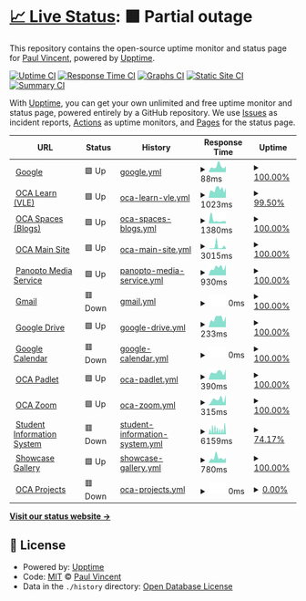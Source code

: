 # [📈 Live Status](https://services.oca.ac.uk): <!--live status--> **🟧 Partial outage**

This repository contains the open-source uptime monitor and status page for [Paul Vincent](https://services.oca.ac.uk), powered by [Upptime](https://github.com/upptime/upptime).

[![Uptime CI](https://github.com/mrvinceo/ocaUptime/workflows/Uptime%20CI/badge.svg)](https://github.com/mrvinceo/ocaUptime/actions?query=workflow%3A%22Uptime+CI%22)
[![Response Time CI](https://github.com/mrvinceo/ocaUptime/workflows/Response%20Time%20CI/badge.svg)](https://github.com/mrvinceo/ocaUptime/actions?query=workflow%3A%22Response+Time+CI%22)
[![Graphs CI](https://github.com/mrvinceo/ocaUptime/workflows/Graphs%20CI/badge.svg)](https://github.com/mrvinceo/ocaUptime/actions?query=workflow%3A%22Graphs+CI%22)
[![Static Site CI](https://github.com/mrvinceo/ocaUptime/workflows/Static%20Site%20CI/badge.svg)](https://github.com/mrvinceo/ocaUptime/actions?query=workflow%3A%22Static+Site+CI%22)
[![Summary CI](https://github.com/mrvinceo/ocaUptime/workflows/Summary%20CI/badge.svg)](https://github.com/mrvinceo/ocaUptime/actions?query=workflow%3A%22Summary+CI%22)

With [Upptime](https://upptime.js.org), you can get your own unlimited and free uptime monitor and status page, powered entirely by a GitHub repository. We use [Issues](https://github.com/mrvinceo/ocaUptime/issues) as incident reports, [Actions](https://github.com/mrvinceo/ocaUptime/actions) as uptime monitors, and [Pages](https://services.oca.ac.uk) for the status page.

<!--start: status pages-->
<!-- This summary is generated by Upptime (https://github.com/upptime/upptime) -->
<!-- Do not edit this manually, your changes will be overwritten -->
<!-- prettier-ignore -->
| URL | Status | History | Response Time | Uptime |
| --- | ------ | ------- | ------------- | ------ |
| <img alt="" src="https://icons.duckduckgo.com/ip3/www.google.com.ico" height="13"> [Google](https://www.google.com) | 🟩 Up | [google.yml](https://github.com/mrvinceo/ocaUptime/commits/HEAD/history/google.yml) | <details><summary><img alt="Response time graph" src="./graphs/google/response-time-week.png" height="20"> 88ms</summary><br><a href="https://services.oca.ac.uk/history/google"><img alt="Response time 140" src="https://img.shields.io/endpoint?url=https%3A%2F%2Fraw.githubusercontent.com%2Fmrvinceo%2FocaUptime%2FHEAD%2Fapi%2Fgoogle%2Fresponse-time.json"></a><br><a href="https://services.oca.ac.uk/history/google"><img alt="24-hour response time 91" src="https://img.shields.io/endpoint?url=https%3A%2F%2Fraw.githubusercontent.com%2Fmrvinceo%2FocaUptime%2FHEAD%2Fapi%2Fgoogle%2Fresponse-time-day.json"></a><br><a href="https://services.oca.ac.uk/history/google"><img alt="7-day response time 88" src="https://img.shields.io/endpoint?url=https%3A%2F%2Fraw.githubusercontent.com%2Fmrvinceo%2FocaUptime%2FHEAD%2Fapi%2Fgoogle%2Fresponse-time-week.json"></a><br><a href="https://services.oca.ac.uk/history/google"><img alt="30-day response time 112" src="https://img.shields.io/endpoint?url=https%3A%2F%2Fraw.githubusercontent.com%2Fmrvinceo%2FocaUptime%2FHEAD%2Fapi%2Fgoogle%2Fresponse-time-month.json"></a><br><a href="https://services.oca.ac.uk/history/google"><img alt="1-year response time 117" src="https://img.shields.io/endpoint?url=https%3A%2F%2Fraw.githubusercontent.com%2Fmrvinceo%2FocaUptime%2FHEAD%2Fapi%2Fgoogle%2Fresponse-time-year.json"></a></details> | <details><summary><a href="https://services.oca.ac.uk/history/google">100.00%</a></summary><a href="https://services.oca.ac.uk/history/google"><img alt="All-time uptime 100.00%" src="https://img.shields.io/endpoint?url=https%3A%2F%2Fraw.githubusercontent.com%2Fmrvinceo%2FocaUptime%2FHEAD%2Fapi%2Fgoogle%2Fuptime.json"></a><br><a href="https://services.oca.ac.uk/history/google"><img alt="24-hour uptime 100.00%" src="https://img.shields.io/endpoint?url=https%3A%2F%2Fraw.githubusercontent.com%2Fmrvinceo%2FocaUptime%2FHEAD%2Fapi%2Fgoogle%2Fuptime-day.json"></a><br><a href="https://services.oca.ac.uk/history/google"><img alt="7-day uptime 100.00%" src="https://img.shields.io/endpoint?url=https%3A%2F%2Fraw.githubusercontent.com%2Fmrvinceo%2FocaUptime%2FHEAD%2Fapi%2Fgoogle%2Fuptime-week.json"></a><br><a href="https://services.oca.ac.uk/history/google"><img alt="30-day uptime 100.00%" src="https://img.shields.io/endpoint?url=https%3A%2F%2Fraw.githubusercontent.com%2Fmrvinceo%2FocaUptime%2FHEAD%2Fapi%2Fgoogle%2Fuptime-month.json"></a><br><a href="https://services.oca.ac.uk/history/google"><img alt="1-year uptime 100.00%" src="https://img.shields.io/endpoint?url=https%3A%2F%2Fraw.githubusercontent.com%2Fmrvinceo%2FocaUptime%2FHEAD%2Fapi%2Fgoogle%2Fuptime-year.json"></a></details>
| <img alt="" src="https://icons.duckduckgo.com/ip3/learn.oca.ac.uk.ico" height="13"> [OCA Learn (VLE)](https://learn.oca.ac.uk) | 🟩 Up | [oca-learn-vle.yml](https://github.com/mrvinceo/ocaUptime/commits/HEAD/history/oca-learn-vle.yml) | <details><summary><img alt="Response time graph" src="./graphs/oca-learn-vle/response-time-week.png" height="20"> 1023ms</summary><br><a href="https://services.oca.ac.uk/history/oca-learn-vle"><img alt="Response time 1835" src="https://img.shields.io/endpoint?url=https%3A%2F%2Fraw.githubusercontent.com%2Fmrvinceo%2FocaUptime%2FHEAD%2Fapi%2Foca-learn-vle%2Fresponse-time.json"></a><br><a href="https://services.oca.ac.uk/history/oca-learn-vle"><img alt="24-hour response time 1197" src="https://img.shields.io/endpoint?url=https%3A%2F%2Fraw.githubusercontent.com%2Fmrvinceo%2FocaUptime%2FHEAD%2Fapi%2Foca-learn-vle%2Fresponse-time-day.json"></a><br><a href="https://services.oca.ac.uk/history/oca-learn-vle"><img alt="7-day response time 1023" src="https://img.shields.io/endpoint?url=https%3A%2F%2Fraw.githubusercontent.com%2Fmrvinceo%2FocaUptime%2FHEAD%2Fapi%2Foca-learn-vle%2Fresponse-time-week.json"></a><br><a href="https://services.oca.ac.uk/history/oca-learn-vle"><img alt="30-day response time 1454" src="https://img.shields.io/endpoint?url=https%3A%2F%2Fraw.githubusercontent.com%2Fmrvinceo%2FocaUptime%2FHEAD%2Fapi%2Foca-learn-vle%2Fresponse-time-month.json"></a><br><a href="https://services.oca.ac.uk/history/oca-learn-vle"><img alt="1-year response time 2056" src="https://img.shields.io/endpoint?url=https%3A%2F%2Fraw.githubusercontent.com%2Fmrvinceo%2FocaUptime%2FHEAD%2Fapi%2Foca-learn-vle%2Fresponse-time-year.json"></a></details> | <details><summary><a href="https://services.oca.ac.uk/history/oca-learn-vle">99.50%</a></summary><a href="https://services.oca.ac.uk/history/oca-learn-vle"><img alt="All-time uptime 99.97%" src="https://img.shields.io/endpoint?url=https%3A%2F%2Fraw.githubusercontent.com%2Fmrvinceo%2FocaUptime%2FHEAD%2Fapi%2Foca-learn-vle%2Fuptime.json"></a><br><a href="https://services.oca.ac.uk/history/oca-learn-vle"><img alt="24-hour uptime 100.00%" src="https://img.shields.io/endpoint?url=https%3A%2F%2Fraw.githubusercontent.com%2Fmrvinceo%2FocaUptime%2FHEAD%2Fapi%2Foca-learn-vle%2Fuptime-day.json"></a><br><a href="https://services.oca.ac.uk/history/oca-learn-vle"><img alt="7-day uptime 99.50%" src="https://img.shields.io/endpoint?url=https%3A%2F%2Fraw.githubusercontent.com%2Fmrvinceo%2FocaUptime%2FHEAD%2Fapi%2Foca-learn-vle%2Fuptime-week.json"></a><br><a href="https://services.oca.ac.uk/history/oca-learn-vle"><img alt="30-day uptime 99.82%" src="https://img.shields.io/endpoint?url=https%3A%2F%2Fraw.githubusercontent.com%2Fmrvinceo%2FocaUptime%2FHEAD%2Fapi%2Foca-learn-vle%2Fuptime-month.json"></a><br><a href="https://services.oca.ac.uk/history/oca-learn-vle"><img alt="1-year uptime 99.97%" src="https://img.shields.io/endpoint?url=https%3A%2F%2Fraw.githubusercontent.com%2Fmrvinceo%2FocaUptime%2FHEAD%2Fapi%2Foca-learn-vle%2Fuptime-year.json"></a></details>
| <img alt="" src="https://icons.duckduckgo.com/ip3/spaces.oca.ac.uk.ico" height="13"> [OCA Spaces (Blogs)](https://spaces.oca.ac.uk) | 🟩 Up | [oca-spaces-blogs.yml](https://github.com/mrvinceo/ocaUptime/commits/HEAD/history/oca-spaces-blogs.yml) | <details><summary><img alt="Response time graph" src="./graphs/oca-spaces-blogs/response-time-week.png" height="20"> 1380ms</summary><br><a href="https://services.oca.ac.uk/history/oca-spaces-blogs"><img alt="Response time 820" src="https://img.shields.io/endpoint?url=https%3A%2F%2Fraw.githubusercontent.com%2Fmrvinceo%2FocaUptime%2FHEAD%2Fapi%2Foca-spaces-blogs%2Fresponse-time.json"></a><br><a href="https://services.oca.ac.uk/history/oca-spaces-blogs"><img alt="24-hour response time 861" src="https://img.shields.io/endpoint?url=https%3A%2F%2Fraw.githubusercontent.com%2Fmrvinceo%2FocaUptime%2FHEAD%2Fapi%2Foca-spaces-blogs%2Fresponse-time-day.json"></a><br><a href="https://services.oca.ac.uk/history/oca-spaces-blogs"><img alt="7-day response time 1380" src="https://img.shields.io/endpoint?url=https%3A%2F%2Fraw.githubusercontent.com%2Fmrvinceo%2FocaUptime%2FHEAD%2Fapi%2Foca-spaces-blogs%2Fresponse-time-week.json"></a><br><a href="https://services.oca.ac.uk/history/oca-spaces-blogs"><img alt="30-day response time 896" src="https://img.shields.io/endpoint?url=https%3A%2F%2Fraw.githubusercontent.com%2Fmrvinceo%2FocaUptime%2FHEAD%2Fapi%2Foca-spaces-blogs%2Fresponse-time-month.json"></a><br><a href="https://services.oca.ac.uk/history/oca-spaces-blogs"><img alt="1-year response time 819" src="https://img.shields.io/endpoint?url=https%3A%2F%2Fraw.githubusercontent.com%2Fmrvinceo%2FocaUptime%2FHEAD%2Fapi%2Foca-spaces-blogs%2Fresponse-time-year.json"></a></details> | <details><summary><a href="https://services.oca.ac.uk/history/oca-spaces-blogs">100.00%</a></summary><a href="https://services.oca.ac.uk/history/oca-spaces-blogs"><img alt="All-time uptime 99.85%" src="https://img.shields.io/endpoint?url=https%3A%2F%2Fraw.githubusercontent.com%2Fmrvinceo%2FocaUptime%2FHEAD%2Fapi%2Foca-spaces-blogs%2Fuptime.json"></a><br><a href="https://services.oca.ac.uk/history/oca-spaces-blogs"><img alt="24-hour uptime 100.00%" src="https://img.shields.io/endpoint?url=https%3A%2F%2Fraw.githubusercontent.com%2Fmrvinceo%2FocaUptime%2FHEAD%2Fapi%2Foca-spaces-blogs%2Fuptime-day.json"></a><br><a href="https://services.oca.ac.uk/history/oca-spaces-blogs"><img alt="7-day uptime 100.00%" src="https://img.shields.io/endpoint?url=https%3A%2F%2Fraw.githubusercontent.com%2Fmrvinceo%2FocaUptime%2FHEAD%2Fapi%2Foca-spaces-blogs%2Fuptime-week.json"></a><br><a href="https://services.oca.ac.uk/history/oca-spaces-blogs"><img alt="30-day uptime 100.00%" src="https://img.shields.io/endpoint?url=https%3A%2F%2Fraw.githubusercontent.com%2Fmrvinceo%2FocaUptime%2FHEAD%2Fapi%2Foca-spaces-blogs%2Fuptime-month.json"></a><br><a href="https://services.oca.ac.uk/history/oca-spaces-blogs"><img alt="1-year uptime 99.80%" src="https://img.shields.io/endpoint?url=https%3A%2F%2Fraw.githubusercontent.com%2Fmrvinceo%2FocaUptime%2FHEAD%2Fapi%2Foca-spaces-blogs%2Fuptime-year.json"></a></details>
| <img alt="" src="https://icons.duckduckgo.com/ip3/www.oca.ac.uk.ico" height="13"> [OCA Main Site](https://www.oca.ac.uk) | 🟩 Up | [oca-main-site.yml](https://github.com/mrvinceo/ocaUptime/commits/HEAD/history/oca-main-site.yml) | <details><summary><img alt="Response time graph" src="./graphs/oca-main-site/response-time-week.png" height="20"> 3015ms</summary><br><a href="https://services.oca.ac.uk/history/oca-main-site"><img alt="Response time 1677" src="https://img.shields.io/endpoint?url=https%3A%2F%2Fraw.githubusercontent.com%2Fmrvinceo%2FocaUptime%2FHEAD%2Fapi%2Foca-main-site%2Fresponse-time.json"></a><br><a href="https://services.oca.ac.uk/history/oca-main-site"><img alt="24-hour response time 1210" src="https://img.shields.io/endpoint?url=https%3A%2F%2Fraw.githubusercontent.com%2Fmrvinceo%2FocaUptime%2FHEAD%2Fapi%2Foca-main-site%2Fresponse-time-day.json"></a><br><a href="https://services.oca.ac.uk/history/oca-main-site"><img alt="7-day response time 3015" src="https://img.shields.io/endpoint?url=https%3A%2F%2Fraw.githubusercontent.com%2Fmrvinceo%2FocaUptime%2FHEAD%2Fapi%2Foca-main-site%2Fresponse-time-week.json"></a><br><a href="https://services.oca.ac.uk/history/oca-main-site"><img alt="30-day response time 2226" src="https://img.shields.io/endpoint?url=https%3A%2F%2Fraw.githubusercontent.com%2Fmrvinceo%2FocaUptime%2FHEAD%2Fapi%2Foca-main-site%2Fresponse-time-month.json"></a><br><a href="https://services.oca.ac.uk/history/oca-main-site"><img alt="1-year response time 1678" src="https://img.shields.io/endpoint?url=https%3A%2F%2Fraw.githubusercontent.com%2Fmrvinceo%2FocaUptime%2FHEAD%2Fapi%2Foca-main-site%2Fresponse-time-year.json"></a></details> | <details><summary><a href="https://services.oca.ac.uk/history/oca-main-site">100.00%</a></summary><a href="https://services.oca.ac.uk/history/oca-main-site"><img alt="All-time uptime 99.96%" src="https://img.shields.io/endpoint?url=https%3A%2F%2Fraw.githubusercontent.com%2Fmrvinceo%2FocaUptime%2FHEAD%2Fapi%2Foca-main-site%2Fuptime.json"></a><br><a href="https://services.oca.ac.uk/history/oca-main-site"><img alt="24-hour uptime 100.00%" src="https://img.shields.io/endpoint?url=https%3A%2F%2Fraw.githubusercontent.com%2Fmrvinceo%2FocaUptime%2FHEAD%2Fapi%2Foca-main-site%2Fuptime-day.json"></a><br><a href="https://services.oca.ac.uk/history/oca-main-site"><img alt="7-day uptime 100.00%" src="https://img.shields.io/endpoint?url=https%3A%2F%2Fraw.githubusercontent.com%2Fmrvinceo%2FocaUptime%2FHEAD%2Fapi%2Foca-main-site%2Fuptime-week.json"></a><br><a href="https://services.oca.ac.uk/history/oca-main-site"><img alt="30-day uptime 99.87%" src="https://img.shields.io/endpoint?url=https%3A%2F%2Fraw.githubusercontent.com%2Fmrvinceo%2FocaUptime%2FHEAD%2Fapi%2Foca-main-site%2Fuptime-month.json"></a><br><a href="https://services.oca.ac.uk/history/oca-main-site"><img alt="1-year uptime 99.95%" src="https://img.shields.io/endpoint?url=https%3A%2F%2Fraw.githubusercontent.com%2Fmrvinceo%2FocaUptime%2FHEAD%2Fapi%2Foca-main-site%2Fuptime-year.json"></a></details>
| <img alt="" src="https://icons.duckduckgo.com/ip3/oca.cloud.panopto.eu.ico" height="13"> [Panopto Media Service](https://oca.cloud.panopto.eu) | 🟩 Up | [panopto-media-service.yml](https://github.com/mrvinceo/ocaUptime/commits/HEAD/history/panopto-media-service.yml) | <details><summary><img alt="Response time graph" src="./graphs/panopto-media-service/response-time-week.png" height="20"> 930ms</summary><br><a href="https://services.oca.ac.uk/history/panopto-media-service"><img alt="Response time 1019" src="https://img.shields.io/endpoint?url=https%3A%2F%2Fraw.githubusercontent.com%2Fmrvinceo%2FocaUptime%2FHEAD%2Fapi%2Fpanopto-media-service%2Fresponse-time.json"></a><br><a href="https://services.oca.ac.uk/history/panopto-media-service"><img alt="24-hour response time 1263" src="https://img.shields.io/endpoint?url=https%3A%2F%2Fraw.githubusercontent.com%2Fmrvinceo%2FocaUptime%2FHEAD%2Fapi%2Fpanopto-media-service%2Fresponse-time-day.json"></a><br><a href="https://services.oca.ac.uk/history/panopto-media-service"><img alt="7-day response time 930" src="https://img.shields.io/endpoint?url=https%3A%2F%2Fraw.githubusercontent.com%2Fmrvinceo%2FocaUptime%2FHEAD%2Fapi%2Fpanopto-media-service%2Fresponse-time-week.json"></a><br><a href="https://services.oca.ac.uk/history/panopto-media-service"><img alt="30-day response time 941" src="https://img.shields.io/endpoint?url=https%3A%2F%2Fraw.githubusercontent.com%2Fmrvinceo%2FocaUptime%2FHEAD%2Fapi%2Fpanopto-media-service%2Fresponse-time-month.json"></a><br><a href="https://services.oca.ac.uk/history/panopto-media-service"><img alt="1-year response time 990" src="https://img.shields.io/endpoint?url=https%3A%2F%2Fraw.githubusercontent.com%2Fmrvinceo%2FocaUptime%2FHEAD%2Fapi%2Fpanopto-media-service%2Fresponse-time-year.json"></a></details> | <details><summary><a href="https://services.oca.ac.uk/history/panopto-media-service">100.00%</a></summary><a href="https://services.oca.ac.uk/history/panopto-media-service"><img alt="All-time uptime 99.99%" src="https://img.shields.io/endpoint?url=https%3A%2F%2Fraw.githubusercontent.com%2Fmrvinceo%2FocaUptime%2FHEAD%2Fapi%2Fpanopto-media-service%2Fuptime.json"></a><br><a href="https://services.oca.ac.uk/history/panopto-media-service"><img alt="24-hour uptime 100.00%" src="https://img.shields.io/endpoint?url=https%3A%2F%2Fraw.githubusercontent.com%2Fmrvinceo%2FocaUptime%2FHEAD%2Fapi%2Fpanopto-media-service%2Fuptime-day.json"></a><br><a href="https://services.oca.ac.uk/history/panopto-media-service"><img alt="7-day uptime 100.00%" src="https://img.shields.io/endpoint?url=https%3A%2F%2Fraw.githubusercontent.com%2Fmrvinceo%2FocaUptime%2FHEAD%2Fapi%2Fpanopto-media-service%2Fuptime-week.json"></a><br><a href="https://services.oca.ac.uk/history/panopto-media-service"><img alt="30-day uptime 100.00%" src="https://img.shields.io/endpoint?url=https%3A%2F%2Fraw.githubusercontent.com%2Fmrvinceo%2FocaUptime%2FHEAD%2Fapi%2Fpanopto-media-service%2Fuptime-month.json"></a><br><a href="https://services.oca.ac.uk/history/panopto-media-service"><img alt="1-year uptime 100.00%" src="https://img.shields.io/endpoint?url=https%3A%2F%2Fraw.githubusercontent.com%2Fmrvinceo%2FocaUptime%2FHEAD%2Fapi%2Fpanopto-media-service%2Fuptime-year.json"></a></details>
| <img alt="" src="https://icons.duckduckgo.com/ip3/mail.google.com.ico" height="13"> [Gmail](https://mail.google.com) | 🟥 Down | [gmail.yml](https://github.com/mrvinceo/ocaUptime/commits/HEAD/history/gmail.yml) | <details><summary><img alt="Response time graph" src="./graphs/gmail/response-time-week.png" height="20"> 0ms</summary><br><a href="https://services.oca.ac.uk/history/gmail"><img alt="Response time 475" src="https://img.shields.io/endpoint?url=https%3A%2F%2Fraw.githubusercontent.com%2Fmrvinceo%2FocaUptime%2FHEAD%2Fapi%2Fgmail%2Fresponse-time.json"></a><br><a href="https://services.oca.ac.uk/history/gmail"><img alt="24-hour response time 0" src="https://img.shields.io/endpoint?url=https%3A%2F%2Fraw.githubusercontent.com%2Fmrvinceo%2FocaUptime%2FHEAD%2Fapi%2Fgmail%2Fresponse-time-day.json"></a><br><a href="https://services.oca.ac.uk/history/gmail"><img alt="7-day response time 0" src="https://img.shields.io/endpoint?url=https%3A%2F%2Fraw.githubusercontent.com%2Fmrvinceo%2FocaUptime%2FHEAD%2Fapi%2Fgmail%2Fresponse-time-week.json"></a><br><a href="https://services.oca.ac.uk/history/gmail"><img alt="30-day response time 0" src="https://img.shields.io/endpoint?url=https%3A%2F%2Fraw.githubusercontent.com%2Fmrvinceo%2FocaUptime%2FHEAD%2Fapi%2Fgmail%2Fresponse-time-month.json"></a><br><a href="https://services.oca.ac.uk/history/gmail"><img alt="1-year response time 498" src="https://img.shields.io/endpoint?url=https%3A%2F%2Fraw.githubusercontent.com%2Fmrvinceo%2FocaUptime%2FHEAD%2Fapi%2Fgmail%2Fresponse-time-year.json"></a></details> | <details><summary><a href="https://services.oca.ac.uk/history/gmail">100.00%</a></summary><a href="https://services.oca.ac.uk/history/gmail"><img alt="All-time uptime 89.04%" src="https://img.shields.io/endpoint?url=https%3A%2F%2Fraw.githubusercontent.com%2Fmrvinceo%2FocaUptime%2FHEAD%2Fapi%2Fgmail%2Fuptime.json"></a><br><a href="https://services.oca.ac.uk/history/gmail"><img alt="24-hour uptime 100.00%" src="https://img.shields.io/endpoint?url=https%3A%2F%2Fraw.githubusercontent.com%2Fmrvinceo%2FocaUptime%2FHEAD%2Fapi%2Fgmail%2Fuptime-day.json"></a><br><a href="https://services.oca.ac.uk/history/gmail"><img alt="7-day uptime 100.00%" src="https://img.shields.io/endpoint?url=https%3A%2F%2Fraw.githubusercontent.com%2Fmrvinceo%2FocaUptime%2FHEAD%2Fapi%2Fgmail%2Fuptime-week.json"></a><br><a href="https://services.oca.ac.uk/history/gmail"><img alt="30-day uptime 100.00%" src="https://img.shields.io/endpoint?url=https%3A%2F%2Fraw.githubusercontent.com%2Fmrvinceo%2FocaUptime%2FHEAD%2Fapi%2Fgmail%2Fuptime-month.json"></a><br><a href="https://services.oca.ac.uk/history/gmail"><img alt="1-year uptime 85.54%" src="https://img.shields.io/endpoint?url=https%3A%2F%2Fraw.githubusercontent.com%2Fmrvinceo%2FocaUptime%2FHEAD%2Fapi%2Fgmail%2Fuptime-year.json"></a></details>
| <img alt="" src="https://icons.duckduckgo.com/ip3/drive.google.com.ico" height="13"> [Google Drive](https://drive.google.com) | 🟩 Up | [google-drive.yml](https://github.com/mrvinceo/ocaUptime/commits/HEAD/history/google-drive.yml) | <details><summary><img alt="Response time graph" src="./graphs/google-drive/response-time-week.png" height="20"> 233ms</summary><br><a href="https://services.oca.ac.uk/history/google-drive"><img alt="Response time 214" src="https://img.shields.io/endpoint?url=https%3A%2F%2Fraw.githubusercontent.com%2Fmrvinceo%2FocaUptime%2FHEAD%2Fapi%2Fgoogle-drive%2Fresponse-time.json"></a><br><a href="https://services.oca.ac.uk/history/google-drive"><img alt="24-hour response time 279" src="https://img.shields.io/endpoint?url=https%3A%2F%2Fraw.githubusercontent.com%2Fmrvinceo%2FocaUptime%2FHEAD%2Fapi%2Fgoogle-drive%2Fresponse-time-day.json"></a><br><a href="https://services.oca.ac.uk/history/google-drive"><img alt="7-day response time 233" src="https://img.shields.io/endpoint?url=https%3A%2F%2Fraw.githubusercontent.com%2Fmrvinceo%2FocaUptime%2FHEAD%2Fapi%2Fgoogle-drive%2Fresponse-time-week.json"></a><br><a href="https://services.oca.ac.uk/history/google-drive"><img alt="30-day response time 249" src="https://img.shields.io/endpoint?url=https%3A%2F%2Fraw.githubusercontent.com%2Fmrvinceo%2FocaUptime%2FHEAD%2Fapi%2Fgoogle-drive%2Fresponse-time-month.json"></a><br><a href="https://services.oca.ac.uk/history/google-drive"><img alt="1-year response time 218" src="https://img.shields.io/endpoint?url=https%3A%2F%2Fraw.githubusercontent.com%2Fmrvinceo%2FocaUptime%2FHEAD%2Fapi%2Fgoogle-drive%2Fresponse-time-year.json"></a></details> | <details><summary><a href="https://services.oca.ac.uk/history/google-drive">100.00%</a></summary><a href="https://services.oca.ac.uk/history/google-drive"><img alt="All-time uptime 100.00%" src="https://img.shields.io/endpoint?url=https%3A%2F%2Fraw.githubusercontent.com%2Fmrvinceo%2FocaUptime%2FHEAD%2Fapi%2Fgoogle-drive%2Fuptime.json"></a><br><a href="https://services.oca.ac.uk/history/google-drive"><img alt="24-hour uptime 100.00%" src="https://img.shields.io/endpoint?url=https%3A%2F%2Fraw.githubusercontent.com%2Fmrvinceo%2FocaUptime%2FHEAD%2Fapi%2Fgoogle-drive%2Fuptime-day.json"></a><br><a href="https://services.oca.ac.uk/history/google-drive"><img alt="7-day uptime 100.00%" src="https://img.shields.io/endpoint?url=https%3A%2F%2Fraw.githubusercontent.com%2Fmrvinceo%2FocaUptime%2FHEAD%2Fapi%2Fgoogle-drive%2Fuptime-week.json"></a><br><a href="https://services.oca.ac.uk/history/google-drive"><img alt="30-day uptime 100.00%" src="https://img.shields.io/endpoint?url=https%3A%2F%2Fraw.githubusercontent.com%2Fmrvinceo%2FocaUptime%2FHEAD%2Fapi%2Fgoogle-drive%2Fuptime-month.json"></a><br><a href="https://services.oca.ac.uk/history/google-drive"><img alt="1-year uptime 100.00%" src="https://img.shields.io/endpoint?url=https%3A%2F%2Fraw.githubusercontent.com%2Fmrvinceo%2FocaUptime%2FHEAD%2Fapi%2Fgoogle-drive%2Fuptime-year.json"></a></details>
| <img alt="" src="https://icons.duckduckgo.com/ip3/calendar.google.com.ico" height="13"> [Google Calendar](https://calendar.google.com) | 🟥 Down | [google-calendar.yml](https://github.com/mrvinceo/ocaUptime/commits/HEAD/history/google-calendar.yml) | <details><summary><img alt="Response time graph" src="./graphs/google-calendar/response-time-week.png" height="20"> 0ms</summary><br><a href="https://services.oca.ac.uk/history/google-calendar"><img alt="Response time 330" src="https://img.shields.io/endpoint?url=https%3A%2F%2Fraw.githubusercontent.com%2Fmrvinceo%2FocaUptime%2FHEAD%2Fapi%2Fgoogle-calendar%2Fresponse-time.json"></a><br><a href="https://services.oca.ac.uk/history/google-calendar"><img alt="24-hour response time 0" src="https://img.shields.io/endpoint?url=https%3A%2F%2Fraw.githubusercontent.com%2Fmrvinceo%2FocaUptime%2FHEAD%2Fapi%2Fgoogle-calendar%2Fresponse-time-day.json"></a><br><a href="https://services.oca.ac.uk/history/google-calendar"><img alt="7-day response time 0" src="https://img.shields.io/endpoint?url=https%3A%2F%2Fraw.githubusercontent.com%2Fmrvinceo%2FocaUptime%2FHEAD%2Fapi%2Fgoogle-calendar%2Fresponse-time-week.json"></a><br><a href="https://services.oca.ac.uk/history/google-calendar"><img alt="30-day response time 0" src="https://img.shields.io/endpoint?url=https%3A%2F%2Fraw.githubusercontent.com%2Fmrvinceo%2FocaUptime%2FHEAD%2Fapi%2Fgoogle-calendar%2Fresponse-time-month.json"></a><br><a href="https://services.oca.ac.uk/history/google-calendar"><img alt="1-year response time 333" src="https://img.shields.io/endpoint?url=https%3A%2F%2Fraw.githubusercontent.com%2Fmrvinceo%2FocaUptime%2FHEAD%2Fapi%2Fgoogle-calendar%2Fresponse-time-year.json"></a></details> | <details><summary><a href="https://services.oca.ac.uk/history/google-calendar">100.00%</a></summary><a href="https://services.oca.ac.uk/history/google-calendar"><img alt="All-time uptime 89.08%" src="https://img.shields.io/endpoint?url=https%3A%2F%2Fraw.githubusercontent.com%2Fmrvinceo%2FocaUptime%2FHEAD%2Fapi%2Fgoogle-calendar%2Fuptime.json"></a><br><a href="https://services.oca.ac.uk/history/google-calendar"><img alt="24-hour uptime 100.00%" src="https://img.shields.io/endpoint?url=https%3A%2F%2Fraw.githubusercontent.com%2Fmrvinceo%2FocaUptime%2FHEAD%2Fapi%2Fgoogle-calendar%2Fuptime-day.json"></a><br><a href="https://services.oca.ac.uk/history/google-calendar"><img alt="7-day uptime 100.00%" src="https://img.shields.io/endpoint?url=https%3A%2F%2Fraw.githubusercontent.com%2Fmrvinceo%2FocaUptime%2FHEAD%2Fapi%2Fgoogle-calendar%2Fuptime-week.json"></a><br><a href="https://services.oca.ac.uk/history/google-calendar"><img alt="30-day uptime 100.00%" src="https://img.shields.io/endpoint?url=https%3A%2F%2Fraw.githubusercontent.com%2Fmrvinceo%2FocaUptime%2FHEAD%2Fapi%2Fgoogle-calendar%2Fuptime-month.json"></a><br><a href="https://services.oca.ac.uk/history/google-calendar"><img alt="1-year uptime 85.59%" src="https://img.shields.io/endpoint?url=https%3A%2F%2Fraw.githubusercontent.com%2Fmrvinceo%2FocaUptime%2FHEAD%2Fapi%2Fgoogle-calendar%2Fuptime-year.json"></a></details>
| <img alt="" src="https://icons.duckduckgo.com/ip3/oca.padlet.org.ico" height="13"> [OCA Padlet](https://oca.padlet.org) | 🟩 Up | [oca-padlet.yml](https://github.com/mrvinceo/ocaUptime/commits/HEAD/history/oca-padlet.yml) | <details><summary><img alt="Response time graph" src="./graphs/oca-padlet/response-time-week.png" height="20"> 390ms</summary><br><a href="https://services.oca.ac.uk/history/oca-padlet"><img alt="Response time 467" src="https://img.shields.io/endpoint?url=https%3A%2F%2Fraw.githubusercontent.com%2Fmrvinceo%2FocaUptime%2FHEAD%2Fapi%2Foca-padlet%2Fresponse-time.json"></a><br><a href="https://services.oca.ac.uk/history/oca-padlet"><img alt="24-hour response time 541" src="https://img.shields.io/endpoint?url=https%3A%2F%2Fraw.githubusercontent.com%2Fmrvinceo%2FocaUptime%2FHEAD%2Fapi%2Foca-padlet%2Fresponse-time-day.json"></a><br><a href="https://services.oca.ac.uk/history/oca-padlet"><img alt="7-day response time 390" src="https://img.shields.io/endpoint?url=https%3A%2F%2Fraw.githubusercontent.com%2Fmrvinceo%2FocaUptime%2FHEAD%2Fapi%2Foca-padlet%2Fresponse-time-week.json"></a><br><a href="https://services.oca.ac.uk/history/oca-padlet"><img alt="30-day response time 404" src="https://img.shields.io/endpoint?url=https%3A%2F%2Fraw.githubusercontent.com%2Fmrvinceo%2FocaUptime%2FHEAD%2Fapi%2Foca-padlet%2Fresponse-time-month.json"></a><br><a href="https://services.oca.ac.uk/history/oca-padlet"><img alt="1-year response time 441" src="https://img.shields.io/endpoint?url=https%3A%2F%2Fraw.githubusercontent.com%2Fmrvinceo%2FocaUptime%2FHEAD%2Fapi%2Foca-padlet%2Fresponse-time-year.json"></a></details> | <details><summary><a href="https://services.oca.ac.uk/history/oca-padlet">100.00%</a></summary><a href="https://services.oca.ac.uk/history/oca-padlet"><img alt="All-time uptime 99.90%" src="https://img.shields.io/endpoint?url=https%3A%2F%2Fraw.githubusercontent.com%2Fmrvinceo%2FocaUptime%2FHEAD%2Fapi%2Foca-padlet%2Fuptime.json"></a><br><a href="https://services.oca.ac.uk/history/oca-padlet"><img alt="24-hour uptime 100.00%" src="https://img.shields.io/endpoint?url=https%3A%2F%2Fraw.githubusercontent.com%2Fmrvinceo%2FocaUptime%2FHEAD%2Fapi%2Foca-padlet%2Fuptime-day.json"></a><br><a href="https://services.oca.ac.uk/history/oca-padlet"><img alt="7-day uptime 100.00%" src="https://img.shields.io/endpoint?url=https%3A%2F%2Fraw.githubusercontent.com%2Fmrvinceo%2FocaUptime%2FHEAD%2Fapi%2Foca-padlet%2Fuptime-week.json"></a><br><a href="https://services.oca.ac.uk/history/oca-padlet"><img alt="30-day uptime 100.00%" src="https://img.shields.io/endpoint?url=https%3A%2F%2Fraw.githubusercontent.com%2Fmrvinceo%2FocaUptime%2FHEAD%2Fapi%2Foca-padlet%2Fuptime-month.json"></a><br><a href="https://services.oca.ac.uk/history/oca-padlet"><img alt="1-year uptime 99.88%" src="https://img.shields.io/endpoint?url=https%3A%2F%2Fraw.githubusercontent.com%2Fmrvinceo%2FocaUptime%2FHEAD%2Fapi%2Foca-padlet%2Fuptime-year.json"></a></details>
| <img alt="" src="https://icons.duckduckgo.com/ip3/oca.zoom.us.ico" height="13"> [OCA Zoom](https://oca.zoom.us) | 🟩 Up | [oca-zoom.yml](https://github.com/mrvinceo/ocaUptime/commits/HEAD/history/oca-zoom.yml) | <details><summary><img alt="Response time graph" src="./graphs/oca-zoom/response-time-week.png" height="20"> 315ms</summary><br><a href="https://services.oca.ac.uk/history/oca-zoom"><img alt="Response time 230" src="https://img.shields.io/endpoint?url=https%3A%2F%2Fraw.githubusercontent.com%2Fmrvinceo%2FocaUptime%2FHEAD%2Fapi%2Foca-zoom%2Fresponse-time.json"></a><br><a href="https://services.oca.ac.uk/history/oca-zoom"><img alt="24-hour response time 529" src="https://img.shields.io/endpoint?url=https%3A%2F%2Fraw.githubusercontent.com%2Fmrvinceo%2FocaUptime%2FHEAD%2Fapi%2Foca-zoom%2Fresponse-time-day.json"></a><br><a href="https://services.oca.ac.uk/history/oca-zoom"><img alt="7-day response time 315" src="https://img.shields.io/endpoint?url=https%3A%2F%2Fraw.githubusercontent.com%2Fmrvinceo%2FocaUptime%2FHEAD%2Fapi%2Foca-zoom%2Fresponse-time-week.json"></a><br><a href="https://services.oca.ac.uk/history/oca-zoom"><img alt="30-day response time 235" src="https://img.shields.io/endpoint?url=https%3A%2F%2Fraw.githubusercontent.com%2Fmrvinceo%2FocaUptime%2FHEAD%2Fapi%2Foca-zoom%2Fresponse-time-month.json"></a><br><a href="https://services.oca.ac.uk/history/oca-zoom"><img alt="1-year response time 226" src="https://img.shields.io/endpoint?url=https%3A%2F%2Fraw.githubusercontent.com%2Fmrvinceo%2FocaUptime%2FHEAD%2Fapi%2Foca-zoom%2Fresponse-time-year.json"></a></details> | <details><summary><a href="https://services.oca.ac.uk/history/oca-zoom">100.00%</a></summary><a href="https://services.oca.ac.uk/history/oca-zoom"><img alt="All-time uptime 99.99%" src="https://img.shields.io/endpoint?url=https%3A%2F%2Fraw.githubusercontent.com%2Fmrvinceo%2FocaUptime%2FHEAD%2Fapi%2Foca-zoom%2Fuptime.json"></a><br><a href="https://services.oca.ac.uk/history/oca-zoom"><img alt="24-hour uptime 100.00%" src="https://img.shields.io/endpoint?url=https%3A%2F%2Fraw.githubusercontent.com%2Fmrvinceo%2FocaUptime%2FHEAD%2Fapi%2Foca-zoom%2Fuptime-day.json"></a><br><a href="https://services.oca.ac.uk/history/oca-zoom"><img alt="7-day uptime 100.00%" src="https://img.shields.io/endpoint?url=https%3A%2F%2Fraw.githubusercontent.com%2Fmrvinceo%2FocaUptime%2FHEAD%2Fapi%2Foca-zoom%2Fuptime-week.json"></a><br><a href="https://services.oca.ac.uk/history/oca-zoom"><img alt="30-day uptime 100.00%" src="https://img.shields.io/endpoint?url=https%3A%2F%2Fraw.githubusercontent.com%2Fmrvinceo%2FocaUptime%2FHEAD%2Fapi%2Foca-zoom%2Fuptime-month.json"></a><br><a href="https://services.oca.ac.uk/history/oca-zoom"><img alt="1-year uptime 99.99%" src="https://img.shields.io/endpoint?url=https%3A%2F%2Fraw.githubusercontent.com%2Fmrvinceo%2FocaUptime%2FHEAD%2Fapi%2Foca-zoom%2Fuptime-year.json"></a></details>
| <img alt="" src="https://icons.duckduckgo.com/ip3/filemaker.oca.ac.uk.ico" height="13"> [Student Information System](https://filemaker.oca.ac.uk) | 🟥 Down | [student-information-system.yml](https://github.com/mrvinceo/ocaUptime/commits/HEAD/history/student-information-system.yml) | <details><summary><img alt="Response time graph" src="./graphs/student-information-system/response-time-week.png" height="20"> 6159ms</summary><br><a href="https://services.oca.ac.uk/history/student-information-system"><img alt="Response time 2074" src="https://img.shields.io/endpoint?url=https%3A%2F%2Fraw.githubusercontent.com%2Fmrvinceo%2FocaUptime%2FHEAD%2Fapi%2Fstudent-information-system%2Fresponse-time.json"></a><br><a href="https://services.oca.ac.uk/history/student-information-system"><img alt="24-hour response time 9409" src="https://img.shields.io/endpoint?url=https%3A%2F%2Fraw.githubusercontent.com%2Fmrvinceo%2FocaUptime%2FHEAD%2Fapi%2Fstudent-information-system%2Fresponse-time-day.json"></a><br><a href="https://services.oca.ac.uk/history/student-information-system"><img alt="7-day response time 6159" src="https://img.shields.io/endpoint?url=https%3A%2F%2Fraw.githubusercontent.com%2Fmrvinceo%2FocaUptime%2FHEAD%2Fapi%2Fstudent-information-system%2Fresponse-time-week.json"></a><br><a href="https://services.oca.ac.uk/history/student-information-system"><img alt="30-day response time 5238" src="https://img.shields.io/endpoint?url=https%3A%2F%2Fraw.githubusercontent.com%2Fmrvinceo%2FocaUptime%2FHEAD%2Fapi%2Fstudent-information-system%2Fresponse-time-month.json"></a><br><a href="https://services.oca.ac.uk/history/student-information-system"><img alt="1-year response time 2074" src="https://img.shields.io/endpoint?url=https%3A%2F%2Fraw.githubusercontent.com%2Fmrvinceo%2FocaUptime%2FHEAD%2Fapi%2Fstudent-information-system%2Fresponse-time-year.json"></a></details> | <details><summary><a href="https://services.oca.ac.uk/history/student-information-system">74.17%</a></summary><a href="https://services.oca.ac.uk/history/student-information-system"><img alt="All-time uptime 94.24%" src="https://img.shields.io/endpoint?url=https%3A%2F%2Fraw.githubusercontent.com%2Fmrvinceo%2FocaUptime%2FHEAD%2Fapi%2Fstudent-information-system%2Fuptime.json"></a><br><a href="https://services.oca.ac.uk/history/student-information-system"><img alt="24-hour uptime 74.33%" src="https://img.shields.io/endpoint?url=https%3A%2F%2Fraw.githubusercontent.com%2Fmrvinceo%2FocaUptime%2FHEAD%2Fapi%2Fstudent-information-system%2Fuptime-day.json"></a><br><a href="https://services.oca.ac.uk/history/student-information-system"><img alt="7-day uptime 74.17%" src="https://img.shields.io/endpoint?url=https%3A%2F%2Fraw.githubusercontent.com%2Fmrvinceo%2FocaUptime%2FHEAD%2Fapi%2Fstudent-information-system%2Fuptime-week.json"></a><br><a href="https://services.oca.ac.uk/history/student-information-system"><img alt="30-day uptime 73.04%" src="https://img.shields.io/endpoint?url=https%3A%2F%2Fraw.githubusercontent.com%2Fmrvinceo%2FocaUptime%2FHEAD%2Fapi%2Fstudent-information-system%2Fuptime-month.json"></a><br><a href="https://services.oca.ac.uk/history/student-information-system"><img alt="1-year uptime 92.40%" src="https://img.shields.io/endpoint?url=https%3A%2F%2Fraw.githubusercontent.com%2Fmrvinceo%2FocaUptime%2FHEAD%2Fapi%2Fstudent-information-system%2Fuptime-year.json"></a></details>
| <img alt="" src="https://icons.duckduckgo.com/ip3/showcase.oca.ac.uk.ico" height="13"> [Showcase Gallery](https://showcase.oca.ac.uk) | 🟩 Up | [showcase-gallery.yml](https://github.com/mrvinceo/ocaUptime/commits/HEAD/history/showcase-gallery.yml) | <details><summary><img alt="Response time graph" src="./graphs/showcase-gallery/response-time-week.png" height="20"> 780ms</summary><br><a href="https://services.oca.ac.uk/history/showcase-gallery"><img alt="Response time 710" src="https://img.shields.io/endpoint?url=https%3A%2F%2Fraw.githubusercontent.com%2Fmrvinceo%2FocaUptime%2FHEAD%2Fapi%2Fshowcase-gallery%2Fresponse-time.json"></a><br><a href="https://services.oca.ac.uk/history/showcase-gallery"><img alt="24-hour response time 767" src="https://img.shields.io/endpoint?url=https%3A%2F%2Fraw.githubusercontent.com%2Fmrvinceo%2FocaUptime%2FHEAD%2Fapi%2Fshowcase-gallery%2Fresponse-time-day.json"></a><br><a href="https://services.oca.ac.uk/history/showcase-gallery"><img alt="7-day response time 780" src="https://img.shields.io/endpoint?url=https%3A%2F%2Fraw.githubusercontent.com%2Fmrvinceo%2FocaUptime%2FHEAD%2Fapi%2Fshowcase-gallery%2Fresponse-time-week.json"></a><br><a href="https://services.oca.ac.uk/history/showcase-gallery"><img alt="30-day response time 654" src="https://img.shields.io/endpoint?url=https%3A%2F%2Fraw.githubusercontent.com%2Fmrvinceo%2FocaUptime%2FHEAD%2Fapi%2Fshowcase-gallery%2Fresponse-time-month.json"></a><br><a href="https://services.oca.ac.uk/history/showcase-gallery"><img alt="1-year response time 724" src="https://img.shields.io/endpoint?url=https%3A%2F%2Fraw.githubusercontent.com%2Fmrvinceo%2FocaUptime%2FHEAD%2Fapi%2Fshowcase-gallery%2Fresponse-time-year.json"></a></details> | <details><summary><a href="https://services.oca.ac.uk/history/showcase-gallery">100.00%</a></summary><a href="https://services.oca.ac.uk/history/showcase-gallery"><img alt="All-time uptime 99.94%" src="https://img.shields.io/endpoint?url=https%3A%2F%2Fraw.githubusercontent.com%2Fmrvinceo%2FocaUptime%2FHEAD%2Fapi%2Fshowcase-gallery%2Fuptime.json"></a><br><a href="https://services.oca.ac.uk/history/showcase-gallery"><img alt="24-hour uptime 100.00%" src="https://img.shields.io/endpoint?url=https%3A%2F%2Fraw.githubusercontent.com%2Fmrvinceo%2FocaUptime%2FHEAD%2Fapi%2Fshowcase-gallery%2Fuptime-day.json"></a><br><a href="https://services.oca.ac.uk/history/showcase-gallery"><img alt="7-day uptime 100.00%" src="https://img.shields.io/endpoint?url=https%3A%2F%2Fraw.githubusercontent.com%2Fmrvinceo%2FocaUptime%2FHEAD%2Fapi%2Fshowcase-gallery%2Fuptime-week.json"></a><br><a href="https://services.oca.ac.uk/history/showcase-gallery"><img alt="30-day uptime 100.00%" src="https://img.shields.io/endpoint?url=https%3A%2F%2Fraw.githubusercontent.com%2Fmrvinceo%2FocaUptime%2FHEAD%2Fapi%2Fshowcase-gallery%2Fuptime-month.json"></a><br><a href="https://services.oca.ac.uk/history/showcase-gallery"><img alt="1-year uptime 99.93%" src="https://img.shields.io/endpoint?url=https%3A%2F%2Fraw.githubusercontent.com%2Fmrvinceo%2FocaUptime%2FHEAD%2Fapi%2Fshowcase-gallery%2Fuptime-year.json"></a></details>
| <img alt="" src="https://icons.duckduckgo.com/ip3/projects.oca.ac.uk.ico" height="13"> [OCA Projects](https://projects.oca.ac.uk) | 🟥 Down | [oca-projects.yml](https://github.com/mrvinceo/ocaUptime/commits/HEAD/history/oca-projects.yml) | <details><summary><img alt="Response time graph" src="./graphs/oca-projects/response-time-week.png" height="20"> 0ms</summary><br><a href="https://services.oca.ac.uk/history/oca-projects"><img alt="Response time 665" src="https://img.shields.io/endpoint?url=https%3A%2F%2Fraw.githubusercontent.com%2Fmrvinceo%2FocaUptime%2FHEAD%2Fapi%2Foca-projects%2Fresponse-time.json"></a><br><a href="https://services.oca.ac.uk/history/oca-projects"><img alt="24-hour response time 0" src="https://img.shields.io/endpoint?url=https%3A%2F%2Fraw.githubusercontent.com%2Fmrvinceo%2FocaUptime%2FHEAD%2Fapi%2Foca-projects%2Fresponse-time-day.json"></a><br><a href="https://services.oca.ac.uk/history/oca-projects"><img alt="7-day response time 0" src="https://img.shields.io/endpoint?url=https%3A%2F%2Fraw.githubusercontent.com%2Fmrvinceo%2FocaUptime%2FHEAD%2Fapi%2Foca-projects%2Fresponse-time-week.json"></a><br><a href="https://services.oca.ac.uk/history/oca-projects"><img alt="30-day response time 701" src="https://img.shields.io/endpoint?url=https%3A%2F%2Fraw.githubusercontent.com%2Fmrvinceo%2FocaUptime%2FHEAD%2Fapi%2Foca-projects%2Fresponse-time-month.json"></a><br><a href="https://services.oca.ac.uk/history/oca-projects"><img alt="1-year response time 663" src="https://img.shields.io/endpoint?url=https%3A%2F%2Fraw.githubusercontent.com%2Fmrvinceo%2FocaUptime%2FHEAD%2Fapi%2Foca-projects%2Fresponse-time-year.json"></a></details> | <details><summary><a href="https://services.oca.ac.uk/history/oca-projects">0.00%</a></summary><a href="https://services.oca.ac.uk/history/oca-projects"><img alt="All-time uptime 97.80%" src="https://img.shields.io/endpoint?url=https%3A%2F%2Fraw.githubusercontent.com%2Fmrvinceo%2FocaUptime%2FHEAD%2Fapi%2Foca-projects%2Fuptime.json"></a><br><a href="https://services.oca.ac.uk/history/oca-projects"><img alt="24-hour uptime 0.00%" src="https://img.shields.io/endpoint?url=https%3A%2F%2Fraw.githubusercontent.com%2Fmrvinceo%2FocaUptime%2FHEAD%2Fapi%2Foca-projects%2Fuptime-day.json"></a><br><a href="https://services.oca.ac.uk/history/oca-projects"><img alt="7-day uptime 0.00%" src="https://img.shields.io/endpoint?url=https%3A%2F%2Fraw.githubusercontent.com%2Fmrvinceo%2FocaUptime%2FHEAD%2Fapi%2Foca-projects%2Fuptime-week.json"></a><br><a href="https://services.oca.ac.uk/history/oca-projects"><img alt="30-day uptime 65.12%" src="https://img.shields.io/endpoint?url=https%3A%2F%2Fraw.githubusercontent.com%2Fmrvinceo%2FocaUptime%2FHEAD%2Fapi%2Foca-projects%2Fuptime-month.json"></a><br><a href="https://services.oca.ac.uk/history/oca-projects"><img alt="1-year uptime 97.09%" src="https://img.shields.io/endpoint?url=https%3A%2F%2Fraw.githubusercontent.com%2Fmrvinceo%2FocaUptime%2FHEAD%2Fapi%2Foca-projects%2Fuptime-year.json"></a></details>

<!--end: status pages-->

[**Visit our status website →**](https://services.oca.ac.uk)

## 📄 License

- Powered by: [Upptime](https://github.com/upptime/upptime)
- Code: [MIT](./LICENSE) © [Paul Vincent](https://services.oca.ac.uk)
- Data in the `./history` directory: [Open Database License](https://opendatacommons.org/licenses/odbl/1-0/)
